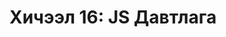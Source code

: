 # Хичээл 16: JS Давтлага

<!-- - Цээжлэх тоглоом: Хүний нэр, нас, ажил, хобби цээжлээд таана

1. 2 - оороо баг болно
2. Бүгд нэг нэгээрээ нэр, нас, ажил (сургууль), хобби -гоо бүгдэнд нь танилцуулна
3. Дарааллаа сугалана: https://www.random.org/lists/
4. Дарааллын дагуу гарч ирээд ангийн хүүхдүүдээ нэрлэх бөгөөд хамгийн олон хүний мэдээлэл цээжилсэн нь хожно

- Шагнал: Хос киноны тасалбар

  <img src="image.png" alt="drawing" width="200"/>
  <img src="image-1.png" alt="drawing" width="200"/>
  <img src="image-2.png" alt="drawing" width="200"/> -->
